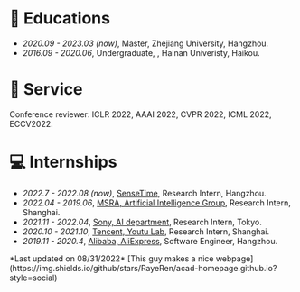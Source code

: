 
# 📖 Educations
- *2020.09 - 2023.03 (now)*, Master, Zhejiang University, Hangzhou.
- *2016.09 - 2020.06*, Undergraduate, , Hainan Univeristy, Haikou.


# 💬 Service
Conference reviewer: ICLR 2022, AAAI 2022, CVPR 2022, ICML 2022, ECCV2022.

<!-- # 💬 Invited Talks
- *2022.02*, Hosted MLNLP seminar \| [\[Video\]](https://www.bilibili.com/video/BV1wF411x7qh)
- *2021.06*, Audio & Speech Synthesis, Huawei internal talk
- *2021.03*, Non-autoregressive Speech Synthesis, PaperWeekly & biendata \| [\[video\]](https://www.bilibili.com/video/BV1uf4y1t7Hr/)
- *2020.12*, Non-autoregressive Speech Synthesis, Huawei Noah's Ark Lab internal talk -->

# 💻 Internships
- *2022.7 - 2022.08 (now)*, [SenseTime](https://www.sensetime.com/cn), Research Intern, Hangzhou.
- *2022.04 - 2019.06*, [MSRA, Artificial Intelligence Group](https://www.msra.cn/), Research Intern,  Shanghai.
- *2021.11 - 2022.04*, [Sony, AI department](https://ai.sony/index.html), Research Intern, Tokyo.
- *2020.10 - 2021.10*, [Tencent, Youtu Lab](https://open.youtu.qq.com/#/open/home), Research Intern, Shanghai.
- *2019.11 - 2020.4*, [Alibaba, AliExpress](https://best.aliexpress.com/?src=google&albch=fbrnd&acnt=304-410-9721&albcp=2068664807&albag=79246744747&slnk=&trgt=aud-349278956780%3Akwd-14802285088&plac=&crea=593475686546&netw=g&device=c&mtctp=e&memo1=&albbt=Google_7_fbrnd&albagn=888888&isSmbActive=false&isSmbAutoCall=false&needSmbHouyi=false&gclid=CjwKCAjw6raYBhB7EiwABge5KmJEdkBNra9NIkEyXjv8DeW97nuCkApkC0hO6wXmUElokzEzwubdCBoCS1kQAvD_BwE&aff_fcid=49d56b453a774dd18d8a51ad2cf75f42-1661916386478-02753-UneMJZVf&aff_fsk=UneMJZVf&aff_platform=aaf&sk=UneMJZVf&aff_trace_key=49d56b453a774dd18d8a51ad2cf75f42-1661916386478-02753-UneMJZVf&terminal_id=830c48989058475bba173ccde706b3e7&afSmartRedirect=y), Software Engineer, Hangzhou.


<footer>
*Last updated on 08/31/2022*
[This guy makes a nice webpage](https://img.shields.io/github/stars/RayeRen/acad-homepage.github.io?style=social)
</footer>

